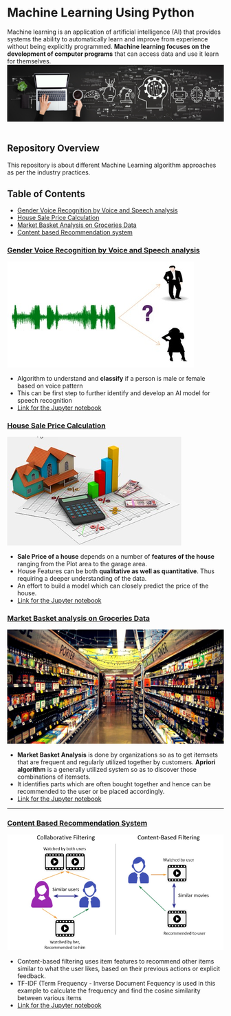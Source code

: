 # Machine Learning Using Python

Machine learning is an application of artificial intelligence (AI) that provides systems the ability to automatically learn and improve from experience without being explicitly programmed. **Machine learning focuses on the development of computer programs** that can access data and use it learn for themselves. <br>
![enter image description here](https://github.com/anuragvyas1989/Python-Machine-Learning-Projects/blob/main/Images/machine-learning-definition.jpeg)<br><br>
## Repository Overview
This repository is about different Machine Learning algorithm approaches as per the industry practices.<br>

## Table of Contents
- [Gender Voice Recognition by Voice and Speech analysis](#section1)<br>
- [House Sale Price Calculation ](#section2)<br>
- [Market Basket Analysis on Groceries Data](#section3)<br>
- [Content based Recommendation system](#section4)<br>

<a id=section1></a>
### [Gender Voice Recognition by Voice and Speech analysis](https://github.com/anuragvyas1989/Python-Machine-Learning-Projects/tree/main/Gender%20Voice%20Recognition%20by%20Voice%20and%20Speech%20analysis)
![enter image description here](https://github.com/anuragvyas1989/Python-Machine-Learning-Projects/blob/main/Images/Speech%20Recognition.jpg)<br>
- Algorithm to understand and __classify__ if a person is male or female based on voice pattern
- This can be first step to further identify and develop an AI model for speech recognition 
- [Link for the Jupyter notebook](https://github.com/anuragvyas1989/Python-Machine-Learning-Projects/blob/main/Gender%20Voice%20Recognition%20by%20Voice%20and%20Speech%20analysis/Gender%20Voice%20Recognition%20by%20Voice%20and%20Speech%20analysis.ipynb)

<a id=section2></a>
### [House Sale Price Calculation](https://github.com/anuragvyas1989/Python-Machine-Learning-Projects/tree/main/House%20Sale%20Price%20Calculation)
![enter image description here](https://github.com/anuragvyas1989/Python-Machine-Learning-Projects/blob/main/Images/House%20Price.jpg)<br>
- __Sale Price of a house__ depends on a number of __features of the house__ ranging from the Plot area to the garage area.
- House Features can be both __qualitative as well as quantitative__. Thus requiring a deeper understanding of the data.
- An effort to build a model which can closely predict the price of the house.
- [Link for the Jupyter notebook](https://github.com/anuragvyas1989/Python-Machine-Learning-Projects/blob/main/House%20Sale%20Price%20Calculation/Machine%20Learning%20on%20House%20Sale%20Price.ipynb)


<a id=section3></a>
### [Market Basket analysis on Groceries Data](https://github.com/anuragvyas1989/Python-Machine-Learning-Projects/tree/main/Market%20Basket%20analysis%20on%20Groceries%20Data)
![enter image description here](https://github.com/anuragvyas1989/Python-Machine-Learning-Projects/blob/main/Images/Groceries.jpg)<br>
- **Market Basket Analysis** is done by organizations so as to get itemsets that are frequent and regularly utilized together by customers. **Apriori algorithm** is a generally utilized system so as to discover those combinations of itemsets.
- It identifies parts which are often bought together and hence can be recommended to the user or be placed accordingly.
- [Link for the Jupyter notebook](./SpamDetection/Spam&Ham.ipynb)


___
<a id=section4></a>
### [Content Based Recommendation System](https://github.com/anuragvyas1989/Python-Machine-Learning-Projects/tree/main/Content%20Based%20Recommendation%20System)
![enter image description here](https://github.com/anuragvyas1989/Python-Machine-Learning-Projects/blob/main/Images/Recommendation%20Systems.jpg)<br>
- Content-based filtering uses item features to recommend other items similar to what the user likes, based on their previous actions or explicit feedback.
- TF-IDF (Term Frequency - Inverse Document Fequency is used in this example to calculate the frequency and find the cosine similarity between various items
- [Link for the Jupyter notebook](./CustomerSegmentationUsingRFM/Clustering.ipynb)

